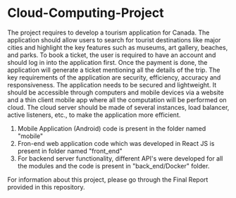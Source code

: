# Cloud-Computing-Project

The project requires to develop a tourism application for Canada. The application should allow users to search for tourist destinations like major cities and highlight the key features such as museums, art gallery, beaches, and parks. To book a ticket, the user is required to have an account and should log in into the application first. Once the payment is done, the application will generate a ticket mentioning all the details of the trip. The key requirements of the application are security, efficiency, accuracy and responsiveness. The application needs to be secured and lightweight. It should be accessible through computers and mobile devices via a website and a thin client mobile app where all the computation will be performed on cloud. The cloud server should be made of several instances, load balancer, active listeners, etc., to make the application more efficient.

1. Mobile Application (Android) code is present in the folder named "mobile"
2. Fron-end web application code which was developed in React JS is present in folder named "front_end"
3. For backend server functionality, different API's were developed for all the modules and the code is present in "back_end/Docker" folder.

For information about this project, please go through the Final Report provided in this repository.
